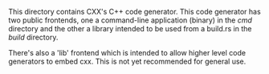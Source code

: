 This directory contains CXX's C++ code generator. This code generator has two
public frontends, one a command-line application (binary) in the *cmd* directory
and the other a library intended to be used from a build.rs in the *build*
directory.

There's also a 'lib' frontend which is intended to allow higher level code
generators to embed cxx. This is not yet recommended for general use.
